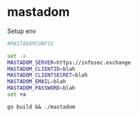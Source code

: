 # mastadom

Setup env

```bash
#MASTADOMCONFIG

set -a
MASTADOM_SERVER=https://infosec.exchange
MASTADOM_CLIENTID=blah
MASTADOM_CLIENTSECRET=blah
MASTADOM_EMAIL=blah
MASTADOM_PASSWORD=blah
set +a

```

`go build && ./mastadom`